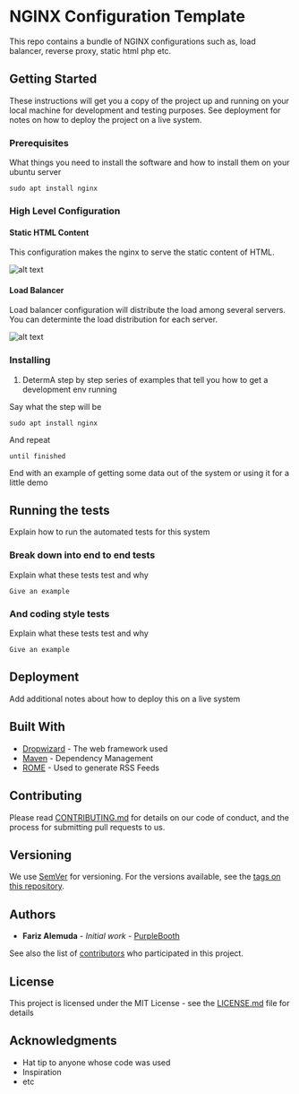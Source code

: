 # NGINX Configuration Template

This repo contains a bundle of NGINX configurations such as, load balancer, reverse proxy, static html php etc.

## Getting Started

These instructions will get you a copy of the project up and running on your local machine for development and testing purposes. See deployment for notes on how to deploy the project on a live system.

### Prerequisites

What things you need to install the software and how to install them on your ubuntu server

```
sudo apt install nginx
```
### High Level Configuration

#### Static HTML Content
This configuration makes the nginx to serve the static content of HTML.

![alt text](https://www.nginx.com/wp-content/uploads/2018/04/NGINX-Unit-WordPress-2-schemes.png "Static content configuration")

#### Load Balancer 
Load balancer configuration will distribute the load among several servers. You can determinte the load distribution for each server.

![alt text](https://miro.medium.com/max/964/1*wsxdxOWkR7arPfNQNnHxzw.png "Load Balancer Configuration")

### Installing

1. DetermA step by step series of examples that tell you how to get a development env running

Say what the step will be

```
sudo apt install nginx
```

And repeat

```
until finished
```

End with an example of getting some data out of the system or using it for a little demo

## Running the tests

Explain how to run the automated tests for this system

### Break down into end to end tests

Explain what these tests test and why

```
Give an example
```

### And coding style tests

Explain what these tests test and why

```
Give an example
```

## Deployment

Add additional notes about how to deploy this on a live system

## Built With

* [Dropwizard](http://www.dropwizard.io/1.0.2/docs/) - The web framework used
* [Maven](https://maven.apache.org/) - Dependency Management
* [ROME](https://rometools.github.io/rome/) - Used to generate RSS Feeds

## Contributing

Please read [CONTRIBUTING.md](https://gist.github.com/PurpleBooth/b24679402957c63ec426) for details on our code of conduct, and the process for submitting pull requests to us.

## Versioning

We use [SemVer](http://semver.org/) for versioning. For the versions available, see the [tags on this repository](https://github.com/your/project/tags). 

## Authors

* **Fariz Alemuda** - *Initial work* - [PurpleBooth](https://github.com/farizalemuda)

See also the list of [contributors](https://github.com/your/project/contributors) who participated in this project.

## License

This project is licensed under the MIT License - see the [LICENSE.md](LICENSE.md) file for details

## Acknowledgments

* Hat tip to anyone whose code was used
* Inspiration
* etc
